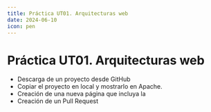 ```yaml
---
title: Práctica UT01. Arquitecturas web 
date: 2024-06-10
icon: pen
---
```

# Práctica UT01. Arquitecturas web
 * Descarga de un proyecto desde GitHub
 * Copiar el proyecto en local y mostrarlo en Apache.
 * Creación de una nueva página que incluya la 
 * Creación de un Pull Request 